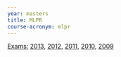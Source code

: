 ```yaml
---
year: masters
title: MLPR
course-acronym: mlpr
---
```


<u>Exams:</u>
[2013](https://docs.google.com/document/d/1OIDETuOUVL65YezNKKRQG_MiWxiulVhTRtEBJCoTMto/edit), 
[2012](https://docs.google.com/document/d/1NBLSHo6LlBnnhEgoSawuf_ti2OjpFE0dqxxLjQK3vno/edit),
[2011](https://docs.google.com/document/d/18wP6v7kQDeUCQYwjWUYgkdNoNBATeA-LvHicO7A26Qs/edit),
[2010](https://docs.google.com/document/d/1oOcK5Pzry61F92utR0uX_KtockCISHc-uV6DX7t70is/edit),
[2009](https://docs.google.com/document/d/1dW2iUCM11nU6fmgjX53s88y5rY0S4Vp2o03sPWhijl0/edit?usp=sharing)
